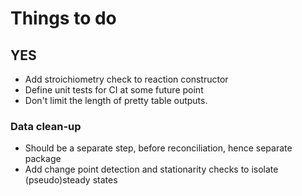 # Things to do

 ## YES
 - Add stroichiometry check to reaction constructor
 - Define unit tests for CI at some future point
 - Don't limit the length of pretty table outputs.

 ### Data clean-up
 - Should be a separate step, before reconciliation, hence separate package
 - Add change point detection and stationarity checks to isolate (pseudo)steady states
